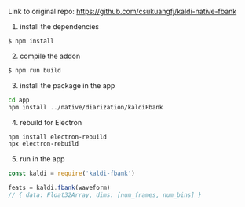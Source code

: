 Link to original repo: https://github.com/csukuangfj/kaldi-native-fbank

1. install the dependencies
```bash
$ npm install
```

2. compile the addon
```bash
$ npm run build
```

3. install the package in the app
```bash
cd app
npm install ../native/diarization/kaldiFbank
```

4. rebuild for Electron
```bash
npm install electron-rebuild
npx electron-rebuild
```

5. run in the app
```js
const kaldi = require('kaldi-fbank')

feats = kaldi.fbank(waveform)
// { data: Float32Array, dims: [num_frames, num_bins] }
```